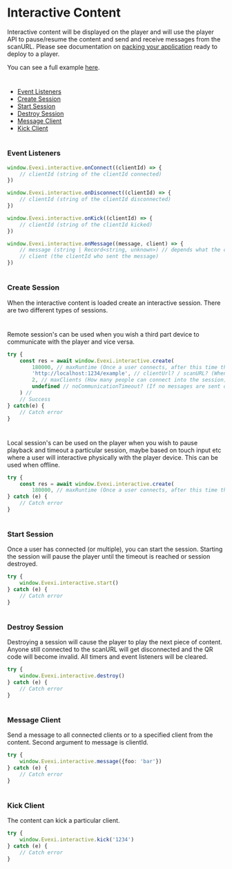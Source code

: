 # Interactive Content
Interactive content will be displayed on the player and will use the player API to pause/resume the content and send and receive messages from the scanURL. Please see documentation on [packing your application](./../../../README.md#packaging) ready to deploy to a player.

You can see a full example [here](./src/index.ts).

#

* [Event Listeners](#event-listeners)
* [Create Session](#create-session)
* [Start Session](#start-session)
* [Destroy Session](#destroy-session)
* [Message Client](#message-client)
* [Kick Client](#kick-client)

#

### Event Listeners
````typescript
window.Evexi.interactive.onConnect((clientId) => {
    // clientId (string of the clientId connected)
})

window.Evexi.interactive.onDisconnect((clientId) => {
    // clientId (string of the clientId disconnected)
})

window.Evexi.interactive.onKick((clientId) => {
    // clientId (string of the clientId kicked)
})

window.Evexi.interactive.onMessage((message, client) => {
    // message (string | Record<string, unknown>) // depends what the client sends
    // client (the clientId who sent the message)
})
````

#

### Create Session
When the interactive content is loaded create an interactive session. There are two different types of sessions.

#

Remote session's can be used when you wish a third part device to communicate with the player and vice versa.
````typescript
try {
    const res = await window.Evexi.interactive.create(
        180000, // maxRuntime (Once a user connects, after this time the content will timeout regardless of any noCommunicationTimeout set) (Once this timeout is reached the player will destroy the item and player will play the next asset)
        'http://localhost:1234/example', // clientUrl? / scanURL? (When user scans QR code this is the URL they will be taken too)
        2, // maxClients (How many people can connect into the session)
        undefined // noCommunicationTimeout? (If no messages are sent or received after how long time timeout the session) (When reached the player will destroy the item and player will play the next asset)
    ) // 
    // Success 
} catch(e) {
    // Catch error
}
````

#

Local session's can be used on the player when you wish to pause playback and timeout a particular session, maybe based on touch input etc where a user will interactive physically with the player device. This can be used when offline.
````typescript
try {
    const res = await window.Evexi.interactive.create(
        180000, // maxRuntime (Once a user connects, after this time the content will timeout) (Once this timeout is reached the player will destroy the item and player will play the next asset)
} catch (e) {
    // Catch error
}
````

#

### Start Session
Once a user has connected (or multiple), you can start the session. Starting the session will pause the player until the timeout is reached or session destroyed.
````typescript
try {
    window.Evexi.interactive.start()
} catch (e) {
    // Catch error
}
````

#

### Destroy Session
Destroying a session will cause the player to play the next piece of content. Anyone still connected to the scanURL will get disconnected and the QR code will become invalid. All timers and event listeners will be cleared.
````typescript
try {
    window.Evexi.interactive.destroy()
} catch (e) {
    // Catch error
}
````

#

### Message Client
Send a message to all connected clients or to a specified client from the content. Second argument to message is clientId.
````typescript
try {
    window.Evexi.interactive.message({foo: 'bar'})
} catch (e) {
    // Catch error
}
````

#

### Kick Client
The content can kick a particular client.
````typescript
try {
    window.Evexi.interactive.kick('1234')
} catch (e) {
    // Catch error
}
````